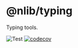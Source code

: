 # @nlib/typing

Typing tools.

![Test](https://github.com/nlibjs/typing/workflows/Test/badge.svg)
[![codecov](https://codecov.io/gh/nlibjs/typing/branch/master/graph/badge.svg)](https://codecov.io/gh/nlibjs/typing)
